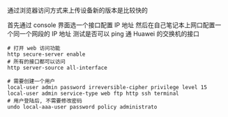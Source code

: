 通过浏览器访问方式来上传设备新的版本是比较快的

首先通过 console 界面选一个接口配置 IP 地址
然后在自己笔记本上网口配置一个同一个网段的 IP 地址
测试是否可以 ping 通 Huawei 的交换机的接口


```shell
# 打开 web 访问功能
http secure-server enable 
# 所有的接口都可以访问
http server-source all-interface 

# 需要创建一个用户
local-user admin password irreversible-cipher privilege level 15
local-user admin service-type web ftp http ssh terminal
# 用户登陆后, 不需要修改密码
undo local-aaa-user password policy administrato

```

